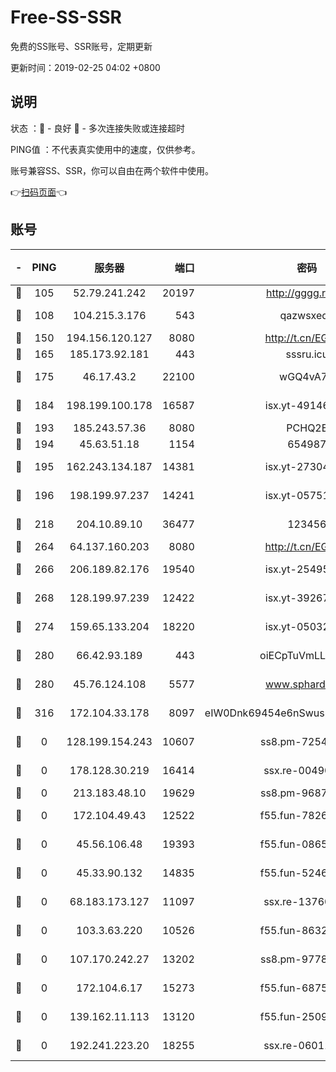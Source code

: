 # Free-SS-SSR

免费的SS账号、SSR账号，定期更新

更新时间：2019-02-25 04:02 +0800

## 说明

状态     ：🙂 - 良好 🙁 - 多次连接失败或连接超时

PING值   ：不代表真实使用中的速度，仅供参考。

账号兼容SS、SSR，你可以自由在两个软件中使用。

👉[扫码页面](https://liesauer.github.io/free-ss-ssr.github.io/)👈

## 账号

|-|PING|服务器|端口|密码|加密方式|区域|
|:----:|:----:|:-----:|-----:|:----:|:----:|:----:|
|🙂|105|52.79.241.242|20197|http://gggg.rocks|chacha20|KR|
|🙂|108|104.215.3.176|543|qazwsxedc|aes-256-gcm|JP|
|🙂|150|194.156.120.127|8080|http://t.cn/EGJIyrl|rc4-md5|RU|
|🙂|165|185.173.92.181|443|sssru.icu|rc4-md5|RU|
|🙂|175|46.17.43.2|22100|wGQ4vA7D|aes-256-gcm|RU|
|🙂|184|198.199.100.178|16587|isx.yt-49146501|aes-256-cfb|US|
|🙂|193|185.243.57.36|8080|PCHQ2E|rc4-md5|US|
|🙂|194|45.63.51.18|1154|654987|chacha20|US|
|🙂|195|162.243.134.187|14381|isx.yt-27304607|aes-256-cfb|US|
|🙂|196|198.199.97.237|14241|isx.yt-05751748|aes-256-cfb|US|
|🙂|218|204.10.89.10|36477|123456|aes-256-cfb|US|
|🙂|264|64.137.160.203|8080|http://t.cn/EGJIyrl|rc4-md5|CA|
|🙂|266|206.189.82.176|19540|isx.yt-25495933|aes-256-cfb|SG|
|🙂|268|128.199.97.239|12422|isx.yt-39267697|aes-256-cfb|SG|
|🙂|274|159.65.133.204|18220|isx.yt-05032112|aes-256-cfb|SG|
|🙂|280|66.42.93.189|443|oiECpTuVmLLxk4Ts|aes-256-cfb|US|
|🙂|280|45.76.124.108|5577|www.sphard.com|aes-256-cfb|AU|
|🙂|316|172.104.33.178|8097|eIW0Dnk69454e6nSwuspv9DmS201tQ0D|aes-256-cfb|SG|
|🙁|0|128.199.154.243|10607|ss8.pm-72548685|aes-256-cfb|SG|
|🙁|0|178.128.30.219|16414|ssx.re-00490224|aes-256-cfb|SG|
|🙁|0|213.183.48.10|19629|ss8.pm-96872218|rc4-md5|RU|
|🙁|0|172.104.49.43|12522|f55.fun-78268288|aes-256-cfb|SG|
|🙁|0|45.56.106.48|19393|f55.fun-08658422|aes-256-cfb|US|
|🙁|0|45.33.90.132|14835|f55.fun-52469503|aes-256-cfb|US|
|🙁|0|68.183.173.127|11097|ssx.re-13760087|aes-256-cfb|US|
|🙁|0|103.3.63.220|10526|f55.fun-86327074|aes-256-cfb|SG|
|🙁|0|107.170.242.27|13202|ss8.pm-97786793|aes-256-cfb|US|
|🙁|0|172.104.6.17|15273|f55.fun-68758647|aes-256-cfb|US|
|🙁|0|139.162.11.113|13120|f55.fun-25099082|aes-256-cfb|SG|
|🙁|0|192.241.223.20|18255|ssx.re-06011697|aes-256-cfb|US|
